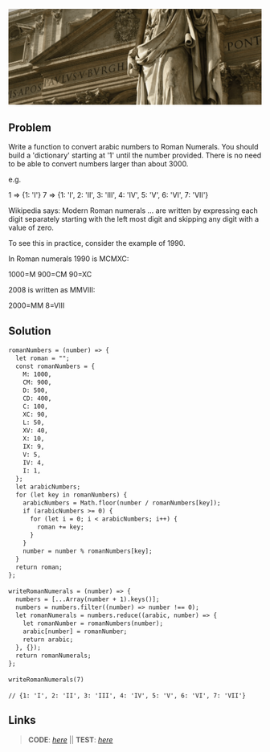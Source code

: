 ![Banner](/roman-banner.gif)

## Problem

Write a function to convert arabic numbers to Roman Numerals. You should build a 'dictionary' starting at '1' until the number provided. There is no need to be able to convert numbers larger than about 3000.

e.g.

1 => {1: 'I'}
7 => {1: 'I', 2: 'II', 3: 'III', 4: 'IV', 5: 'V', 6: 'VI', 7: 'VII'}

Wikipedia says: Modern Roman numerals ... are written by expressing each digit separately starting with the left most digit and skipping any digit with a value of zero.

To see this in practice, consider the example of 1990.

In Roman numerals 1990 is MCMXC:

1000=M 900=CM 90=XC

2008 is written as MMVIII:

2000=MM 8=VIII

## Solution

```
romanNumbers = (number) => {
  let roman = "";
  const romanNumbers = {
    M: 1000,
    CM: 900,
    D: 500,
    CD: 400,
    C: 100,
    XC: 90,
    L: 50,
    XV: 40,
    X: 10,
    IX: 9,
    V: 5,
    IV: 4,
    I: 1,
  };
  let arabicNumbers;
  for (let key in romanNumbers) {
    arabicNumbers = Math.floor(number / romanNumbers[key]);
    if (arabicNumbers >= 0) {
      for (let i = 0; i < arabicNumbers; i++) {
        roman += key;
      }
    }
    number = number % romanNumbers[key];
  }
  return roman;
};

writeRomanNumerals = (number) => {
  numbers = [...Array(number + 1).keys()];
  numbers = numbers.filter((number) => number !== 0);
  let romanNumerals = numbers.reduce((arabic, number) => {
    let romanNumber = romanNumbers(number);
    arabic[number] = romanNumber;
    return arabic;
  }, {});
  return romanNumerals;
};

writeRomanNumerals(7)

// {1: 'I', 2: 'II', 3: 'III', 4: 'IV', 5: 'V', 6: 'VI', 7: 'VII'}

```

## Links

> **CODE**: [_here_](https://github.com/PhillipeAlves/algorithm_roman_numerals/blob/master/index.js) || **TEST**: [_here_](https://github.com/PhillipeAlves/algorithm_roman_numerals/blob/master/test.js)
